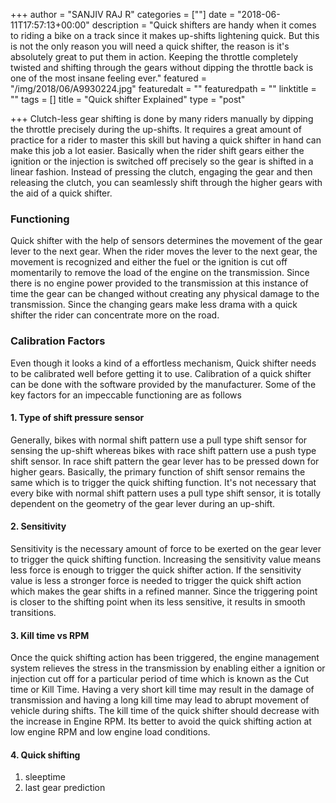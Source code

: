 +++
author = "SANJIV RAJ R"
categories = [""]
date = "2018-06-11T17:57:13+00:00"
description = "Quick shifters are handy when it comes to riding a bike on a track since it makes up-shifts lightening quick. But this is not the only reason you will need a quick shifter, the reason is it's absolutely great to put them in action. Keeping the throttle completely twisted and shifting through the gears without dipping the throttle back is one of the most insane feeling ever."
featured = "/img/2018/06/A9930224.jpg"
featuredalt = ""
featuredpath = ""
linktitle = ""
tags = []
title = "Quick shifter Explained"
type = "post"

+++
Clutch-less gear shifting is done by many riders manually by dipping the throttle precisely during the up-shifts. It requires a great amount of practice for a rider to master this skill but having a quick shifter in hand can make this job a lot easier. Basically when the rider shift gears either the ignition or the injection is switched off precisely so the gear is shifted in a linear fashion. Instead of pressing the clutch, engaging the gear and then releasing the clutch, you can seamlessly shift through the higher gears with the aid of a quick shifter.

### Functioning

Quick shifter with the help of sensors determines the movement of the gear lever to the next gear. When the rider moves the lever to the next gear, the movement is recognized and either the fuel or the ignition is cut off momentarily to remove the load of the engine on the transmission. Since there is no engine power provided to the transmission at this instance of time the gear can be changed without creating any physical damage to the transmission. Since the changing gears make less drama with a quick shifter the rider can concentrate more on the road.

### Calibration Factors

Even though it looks a kind of a effortless mechanism, Quick shifter needs to be calibrated well before getting it to use. Calibration of a quick shifter can be done with the software provided by the manufacturer. Some of the key factors for an impeccable functioning are as follows

#### 1. Type of shift pressure sensor

Generally, bikes with normal shift pattern use a pull type shift sensor for sensing the up-shift whereas bikes with race shift pattern use a push type shift sensor. In race shift pattern the gear lever has to be pressed down for higher gears. Basically, the primary function of shift sensor remains the same which is to trigger the quick shifting function. It's not necessary that every bike with normal shift pattern uses a pull type shift sensor, it is totally dependent on the geometry of the gear lever during an up-shift.

#### 2. Sensitivity

Sensitivity is the necessary amount of force to be exerted on the gear lever to trigger the quick shifting function. Increasing the sensitivity value means less force is enough to trigger the quick shifter action. If the sensitivity value is less a stronger force is needed to trigger the quick shift action which makes the gear shifts in a refined manner. Since the triggering point is closer to the shifting point when its less sensitive, it results in smooth transitions.

#### 3. Kill time vs RPM

Once the quick shifting action has been triggered, the engine management system relieves the stress in the transmission by enabling either a ignition or injection cut off for a particular period of time which is known as the Cut time or Kill Time. Having a very short kill time may result in the damage of transmission and having a long kill time may lead to abrupt movement of vehicle during shifts. The kill time of the quick shifter should decrease with the increase in Engine RPM. Its better to avoid the quick shifting action at low engine RPM and low engine load conditions.

#### 4. Quick shifting

1. sleeptime
2. last gear prediction